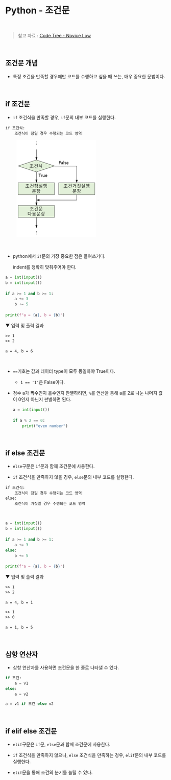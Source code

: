 # Python - 조건문

<br/>

> 참고 자료 : <a href="https://www.codetree.ai/missions/4">Code Tree - Novice Low</a>

<br/>

## 조건문 개념

* 특정 조건을 만족할 경우에만 코드를 수행하고 싶을 때 쓰는, 매우 중요한 문법이다.

<br/>

## if 조건문

* <code>if</code> 조건식을 만족할 경우, <code>if</code>문의 내부 코드를 실행한다.

```
if 조건식:
    조건식이 참일 경우 수행되는 코드 영역
```

&nbsp;&nbsp;&nbsp;&nbsp;&nbsp;&nbsp;&nbsp;&nbsp; <img src="img/conditional1.png" width="250px">

<br/>

* python에서 <code>if</code>문의 가장 중요한 점은 들여쓰기다.  

    indent를 정확히 맞춰주어야 한다.

```python
a = int(input())
b = int(input())

if a >= 1 and b >= 1:
    a += 3
    b += 5

print(f"a = {a}, b = {b}")
```

▼ 입력 및 출력 결과

```
>> 1
>> 2

a = 4, b = 6
```

<br/>

* <code>==</code>기호는 값과 데이터 type이 모두 동일하야 True이다.

    * <code>1 == '1'</code>은 False이다.

* 정수 a가 짝수인지 홀수인지 판별하려면, <code>%</code>를 연산을 통해 a를 2로 나눈 나머지 값이 0인지 아닌지 판별하면 된다.

    ```python
    a = int(input())

    if a % 2 == 0:
        print("even number")
    ```
<br/>

## if else 조건문

* <code>else</code>구문은 <code>if</code>문과 함께 조건문에 사용한다.

* <code>if</code> 조건식을 만족하지 않을 경우, <code>else</code>문의 내부 코드를 실행한다.


```
if 조건식:
    조건식이 참일 경우 수행되는 코드 영역
else:
    조건식이 거짓일 경우 수행되는 코드 영역
```

<br/>

```python
a = int(input())
b = int(input())

if a >= 1 and b >= 1:
    a += 3
else:
    b += 5

print(f"a = {a}, b = {b}")
```

▼ 입력 및 출력 결과

```
>> 1
>> 2

a = 4, b = 1
```
```
>> 1
>> 0

a = 1, b = 5
```

<br/>

## 삼항 연산자

* 삼항 연산자를 사용하면 조건문을 한 줄로 나타낼 수 있다.

``` python
if 조건:
    a = v1
else:
    a = v2
```
```python
a = v1 if 조건 else v2
```

<br/>

## if elif else 조건문

* <code>elif</code>구문은 <code>if</code>문, <code>else</code>문과 함께 조건문에 사용한다.

* <code>if</code> 조건식을 만족하지 않으나, <code>else</code> 조건식을 만족하는 경우, <code>elif</code>문의 내부 코드를 실행한다.

* <code>elif</code>문을 통해 조건의 분기를 늘릴 수 있다.